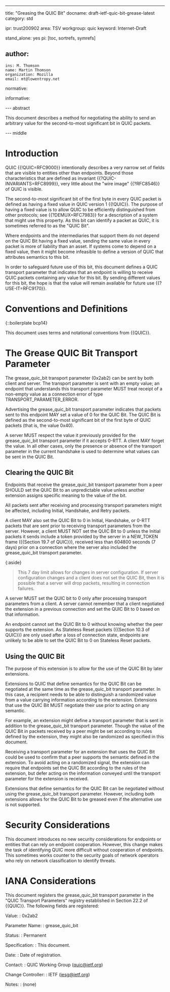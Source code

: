 ---
title: "Greasing the QUIC Bit"
docname: draft-ietf-quic-bit-grease-latest
category: std

ipr: trust200902
area: TSV
workgroup: quic
keyword: Internet-Draft

stand_alone: yes
pi: [toc, sortrefs, symrefs]

author:
 -
    ins: M. Thomson
    name: Martin Thomson
    organization: Mozilla
    email: mt@lowentropy.net

normative:

informative:


--- abstract

This document describes a method for negotiating the ability to send an
arbitrary value for the second-to-most significant bit in QUIC packets.


--- middle

# Introduction

QUIC {{!QUIC=RFC9000}} intentionally describes a very narrow set
of fields that are visible to entities other than endpoints.  Beyond those
characteristics that are defined as invariant
{{?QUIC-INVARIANTS=RFC8999}}, very little about the "wire
image" {{?RFC8546}} of QUIC is visible.

The second-to-most significant bit of the first byte in every QUIC packet is
defined as having a fixed value in QUIC version 1 {{!QUIC}}.  The purpose of
having a fixed value is to allow QUIC to be efficiently distinguished from
other protocols; see {{?DEMUX=RFC7983}} for a description of a system that might
use this property.  As this bit can identify a packet as QUIC, it is sometimes
referred to as the "QUIC Bit".

Where endpoints and the intermediaries that support them do not depend on the
QUIC Bit having a fixed value, sending the same value in every packet is more of
liability than an asset.  If systems come to depend on a fixed value, then it
might become infeasible to define a version of QUIC that attributes semantics to
this bit.

In order to safeguard future use of this bit, this document defines a QUIC
transport parameter that indicates that an endpoint is willing to receive QUIC
packets containing any value for this bit.  By sending different values for this
bit, the hope is that the value will remain available for future use
{{?USE-IT=RFC9170}}.


# Conventions and Definitions

{::boilerplate bcp14}

This document uses terms and notational conventions from {{QUIC}}.


# The Grease QUIC Bit Transport Parameter

The grease_quic_bit transport parameter (0x2ab2) can be sent by both client and
server.  The transport parameter is sent with an empty value; an endpoint that
understands this transport parameter MUST treat receipt of a non-empty value as
a connection error of type TRANSPORT_PARAMETER_ERROR.

Advertising the grease_quic_bit transport parameter indicates that packets sent
to this endpoint MAY set a value of 0 for the QUIC Bit.  The QUIC Bit is defined
as the second-to-most significant bit of the first byte of QUIC packets (that
is, the value 0x40).

A server MUST respect the value it previously provided for the grease_quic_bit
transport parameter if it accepts 0-RTT.  A client MAY forget the value.  In all
other cases, only the presence or absence of the transport parameter in the
current handshake is used to determine what values can be sent in the QUIC Bit.


## Clearing the QUIC Bit

Endpoints that receive the grease_quic_bit transport parameter from a peer
SHOULD set the QUIC Bit to an unpredictable value unless another extension
assigns specific meaning to the value of the bit.

All packets sent after receiving and processing transport parameters might be
affected, including Initial, Handshake, and Retry packets.

A client MAY also set the QUIC Bit to 0 in Initial, Handshake, or 0-RTT packets
that are sent prior to receiving transport parameters from the server.  However,
a client MUST NOT set the QUIC Bit to 0 unless the Initial packets it sends
include a token provided by the server in a NEW_TOKEN frame ({{Section 19.7 of
QUIC}}), received less than 604800 seconds (7 days) prior on a connection where
the server also included the grease_quic_bit transport parameter.

{:aside}
> This 7 day limit allows for changes in server configuration.  If server
> configuration changes and a client does not set the QUIC Bit, then it is
> possible that a server will drop packets, resulting in connection failures.

A server MUST set the QUIC bit to 0 only after processing transport parameters
from a client.  A server cannot remember that a client negotiated the extension
in a previous connection and set the QUIC Bit to 0 based on that information.

An endpoint cannot set the QUIC Bit to 0 without knowing whether the peer supports
the extension.  As Stateless Reset packets ({{Section 10.3 of QUIC}}) are only
used after a loss of connection state, endpoints are unlikely to be able to
set the QUIC Bit to 0 on Stateless Reset packets.


## Using the QUIC Bit

The purpose of this extension is to allow for the use of the QUIC Bit by later
extensions.

Extensions to QUIC that define semantics for the QUIC Bit can be negotiated at
the same time as the grease_quic_bit transport parameter.  In this case, a
recipient needs to be able to distinguish a randomized value from a value
carrying information according to the extension.  Extensions that use the QUIC
Bit MUST negotiate their use prior to acting on any semantic.

For example, an extension might define a transport parameter that is sent in
addition to the grease_quic_bit transport parameter.  Though the value of the
QUIC Bit in packets received by a peer might be set according to rules defined
by the extension, they might also be randomized as specified in this document.

Receiving a transport parameter for an extension that uses the QUIC Bit could be
used to confirm that a peer supports the semantic defined in the extension.  To
avoid acting on a randomized signal, the extension can require that endpoints
set the QUIC Bit according to the rules of the extension, but defer acting on
the information conveyed until the transport parameter for the extension is
received.

Extensions that define semantics for the QUIC Bit can be negotiated without
using the grease_quic_bit transport parameter.  However, including both
extensions allows for the QUIC Bit to be greased even if the alternative use is
not supported.


# Security Considerations

This document introduces no new security considerations for endpoints or
entities that can rely on endpoint cooperation.  However, this change makes the
task of identifying QUIC more difficult without cooperation of endpoints.  This
sometimes works counter to the security goals of network operators who rely on
network classification to identify threats.


# IANA Considerations

This document registers the grease_quic_bit transport parameter in the "QUIC
Transport Parameters" registry established in Section 22.2 of {{QUIC}}.  The
following fields are registered:

Value:
: 0x2ab2

Parameter Name:
: grease_quic_bit

Status:
: Permanent

Specification:
: This document.

Date:
: Date of registration.

Contact:
: QUIC Working Group (quic@ietf.org)

Change Controller:
: IETF (iesg@ietf.org)

Notes:
: (none)
